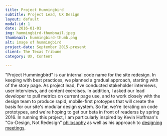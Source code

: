 ```yaml
---
title: Project Hummingbird
subtitle: Project Lead, UX Design
layout: default
modal-id: 1
date: 2016-01-01
img: hummingbird-thumbnail.jpeg
thumbnail: hummingbird-thumb.png
alt: image of hummingbird
project-date: September 2015-present
client: The Texas Tribune
category: UX, Content

---
```


"Project Hummingbird" is our internal code name for the site redesign. In keeping with best practices, we planned a gradual approach, starting with of the story page. As project lead, I've conducted stakeholder interviews, user interviews, and content exercises. In addition, I asked our lead developer to pull metrics on current page use, and to work closely with the design team to produce rapid, mobile-first protoypes that will create the basis for our site's modular design system. So far, we're iterating on code prototypes, and we're hoping to get our beta in front of readerss by spring 2016. In running this project, I am particularly inspired by Kevin Hoffman's "Co-Design, Not Redesign" [philosophy](https://vimeo.com/131476603) as well as his approach to  [designing meetings](https://www.uie.com/brainsparks/2012/12/14/kevin-hoffman-designing-stellar-meetings/).
